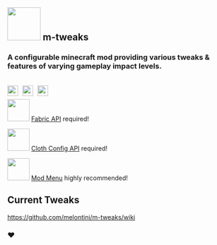 ## <img src="https://cdn.modrinth.com/data/TseYlb0f/7ed11719691089e7492ea282f6b5d9970f74d74b.png" width="75" height="75"> m-tweaks
### A configurable minecraft mod providing various tweaks & features of varying gameplay impact levels.

<br/>
<a href="https://www.curseforge.com/minecraft/mc-mods/m-tweaks"><img style="float: left;padding-right: 10px;" src="https://cf.way2muchnoise.eu/title/639198.svg" alt="" height="24" /></a><a href="https://donate.melontini.me/"><img style="float: left;" src="https://img.shields.io/badge/support-me-yellow" alt="" height="24" /></a><a href="https://modrinth.com/mod/m-tweaks"><img style="float: left;padding-left: 10px" src="https://img.shields.io/modrinth/dt/TseYlb0f?label=modrinth" alt="" height="24" /></a>
<br/>

<img src="https://cdn.modrinth.com/data/P7dR8mSH/icon.png" width="50" height="50"></img> [Fabric API](https://modrinth.com/mod/fabric-api) required!

<img src="https://cdn.modrinth.com/data/9s6osm5g/icon.png" width="50" height="50"></img> [Cloth Config API](https://modrinth.com/mod/cloth-config) required!

<img src="https://cdn.modrinth.com/data/mOgUt4GM/icon.png" width="50" height="50"></img> [Mod Menu](https://modrinth.com/mod/modmenu) highly recommended!

## Current Tweaks

https://github.com/melontini/m-tweaks/wiki

### ❤️
<br/>